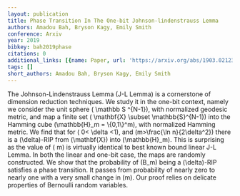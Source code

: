 ```yaml
---
layout: publication
title: Phase Transition In The One-bit Johnson-lindenstrauss Lemma
authors: Amadou Bah, Bryson Kagy, Emily Smith
conference: Arxiv
year: 2019
bibkey: bah2019phase
citations: 0
additional_links: [{name: Paper, url: 'https://arxiv.org/abs/1903.02123'}]
tags: []
short_authors: Amadou Bah, Bryson Kagy, Emily Smith
---
```

The Johnson-Lindenstrauss Lemma (J-L Lemma) is a cornerstone of dimension
reduction techniques. We study it in the one-bit context, namely we consider
the unit sphere \( \mathbb S ^\{N-1\}\), with normalized geodesic metric, and map a
finite set \( \mathbf\{X\} \subset \mathbb\{S\}^\{N-1\}\) into the Hamming cube
\(\mathbb\{H\}_m = \\{0,1\\}^m\), with normalized Hamming metric. We find that for \(
0< \delta <1\), and \(m>\frac\{\ln n\}\{2\delta^2\}\) there is a \(\delta\)-RIP from
\(\mathbf\{X\}\) into \(\mathbb\{H\}_m\). This is surprising as the value of \( m\) is
virtually identical to best known bound linear J-L Lemma. In both the linear
and one-bit case, the maps are randomly constructed. We show that the
probability of \(B_m\) being a \(\delta\)-RIP satisfies a phase transition. It
passes from probability of nearly zero to nearly one with a very small change
in \(m\). Our proof relies on delicate properties of Bernoulli random variables.